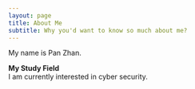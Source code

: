 ```yaml
---
layout: page
title: About Me
subtitle: Why you'd want to know so much about me?
---
```


My name is Pan Zhan. 

**My Study Field**  
I am currently interested in cyber security.
